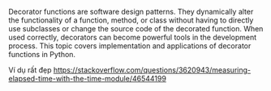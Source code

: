 Decorator functions are software design patterns. They dynamically alter the functionality of a function,
method, or class without having to directly use subclasses or change the source code of the decorated 
function. When used correctly, decorators can become powerful tools in the development process.
This topic covers implementation and applications of decorator functions in Python.

Ví dụ rất đẹp
https://stackoverflow.com/questions/3620943/measuring-elapsed-time-with-the-time-module/46544199